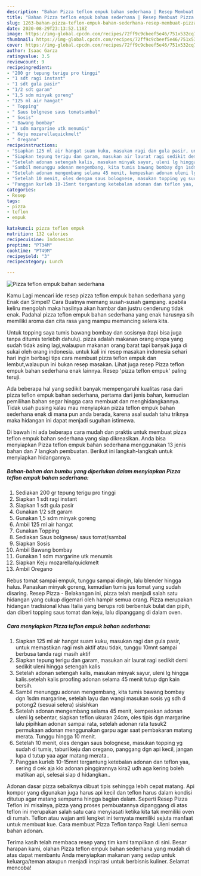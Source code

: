 ```yaml
---
description: "Bahan Pizza teflon empuk bahan sederhana | Resep Membuat Pizza teflon empuk bahan sederhana Yang Menggugah Selera"
title: "Bahan Pizza teflon empuk bahan sederhana | Resep Membuat Pizza teflon empuk bahan sederhana Yang Menggugah Selera"
slug: 1263-bahan-pizza-teflon-empuk-bahan-sederhana-resep-membuat-pizza-teflon-empuk-bahan-sederhana-yang-menggugah-selera
date: 2020-08-29T23:13:52.118Z
image: https://img-global.cpcdn.com/recipes/72ff9c9cbeef5e46/751x532cq70/pizza-teflon-empuk-bahan-sederhana-foto-resep-utama.jpg
thumbnail: https://img-global.cpcdn.com/recipes/72ff9c9cbeef5e46/751x532cq70/pizza-teflon-empuk-bahan-sederhana-foto-resep-utama.jpg
cover: https://img-global.cpcdn.com/recipes/72ff9c9cbeef5e46/751x532cq70/pizza-teflon-empuk-bahan-sederhana-foto-resep-utama.jpg
author: Isaac Garza
ratingvalue: 3.5
reviewcount: 9
recipeingredient:
- "200 gr tepung terigu pro tinggi"
- "1 sdt ragi instant"
- "1 sdt gula pasir"
- "1/2 sdt garam"
- "1,5 sdm minyak goreng"
- "125 ml air hangat"
- " Topping"
- " Saus bolgnese saus tomatsambal"
- " Sosis"
- " Bawang bombay"
- "1 sdm margarine utk menumis"
- " Keju mozarellaquickmelt"
- " Oregano"
recipeinstructions:
- "Siapkan 125 ml air hangat suam kuku, masukan ragi dan gula pasir, untuk memastikan ragi msh aktif atau tidak, tunggu 10mnt sampai berbusa tanda ragi masih aktif"
- "Siapkan tepung terigu dan garam, masukan air laurat ragi sedikit demi sedikit uleni hingga setengah kalis"
- "Setelah adonan setengah kalis, masukan minyak sayur, uleni lg hingga kalis.setelah kalis proofing adonan selama 45 menit tutup dgn kain bersih."
- "Sambil menunggu adonan mengembang, kita tumis bawang bombay dgn 1sdm margarine, setelah layu dan wangi masukan sosis yg sdh d potong2 (sesuai selera) sisishkan"
- "Setelah adonan mengembang selama 45 menit, kempeskan adonan uleni lg sebentar, siapkan teflon ukuran 24cm, oles tipis dgn margarine lalu pipihkan adonan sampai rata, setelah adonan rata tusuk2 permukaan adonan menggunakan garpu agar saat pembakaran matang merata. Tunggu hingga 10 menit."
- "Setelah 10 menit, oles dengan saus bolognese, masukan topping yg sudah di tumis, taburi keju dan oregano, panggang dgn api kecil, jangan lupa d tutup yaa agar matang merata.."
- "Panggan kurleb 10-15mnt tergantung ketebalan adonan dan teflon yaa, sering d cek aja klo adonan pinggirannya kira2 udh aga kering boleh matikan api, selesai siap d hidangkan.."
categories:
- Resep
tags:
- pizza
- teflon
- empuk

katakunci: pizza teflon empuk 
nutrition: 132 calories
recipecuisine: Indonesian
preptime: "PT34M"
cooktime: "PT49M"
recipeyield: "3"
recipecategory: Lunch

---
```



![Pizza teflon empuk bahan sederhana](https://img-global.cpcdn.com/recipes/72ff9c9cbeef5e46/751x532cq70/pizza-teflon-empuk-bahan-sederhana-foto-resep-utama.jpg)

Kamu Lagi mencari ide resep pizza teflon empuk bahan sederhana yang Enak dan Simpel? Cara Buatnya memang susah-susah gampang. apabila keliru mengolah maka hasilnya akan hambar dan justru cenderung tidak enak. Padahal pizza teflon empuk bahan sederhana yang enak harusnya sih memiliki aroma dan cita rasa yang mampu memancing selera kita.

Untuk topping saya tumis bawang bombay dan sosisnya (tapi bisa juga tanpa ditumis terlebih dahulu). pizza adalah makanan orang eropa yang sudah tidak asing lagi,walaupun makanan orang barat tapi banyak juga di sukai oleh orang indonesia. untuk kali ini resep masakan indonesia sehari hari ingin berbagi tips cara membuat pizza teflon empuk dan lembut,walaupun ini bukan resep masakan. Lihat juga resep Pizza teflon empuk bahan sederhana enak lainnya. Resep &#39;pizza teflon empuk&#39; paling teruji.

Ada beberapa hal yang sedikit banyak mempengaruhi kualitas rasa dari pizza teflon empuk bahan sederhana, pertama dari jenis bahan, kemudian pemilihan bahan segar hingga cara membuat dan menghidangkannya. Tidak usah pusing kalau mau menyiapkan pizza teflon empuk bahan sederhana enak di mana pun anda berada, karena asal sudah tahu triknya maka hidangan ini dapat menjadi suguhan istimewa.


Di bawah ini ada beberapa cara mudah dan praktis untuk membuat pizza teflon empuk bahan sederhana yang siap dikreasikan. Anda bisa menyiapkan Pizza teflon empuk bahan sederhana menggunakan 13 jenis bahan dan 7 langkah pembuatan. Berikut ini langkah-langkah untuk menyiapkan hidangannya.

<!--inarticleads1-->

##### Bahan-bahan dan bumbu yang diperlukan dalam menyiapkan Pizza teflon empuk bahan sederhana:

1. Sediakan 200 gr tepung terigu pro tinggi
1. Siapkan 1 sdt ragi instant
1. Siapkan 1 sdt gula pasir
1. Gunakan 1/2 sdt garam
1. Gunakan 1,5 sdm minyak goreng
1. Ambil 125 ml air hangat
1. Gunakan  Topping
1. Sediakan  Saus bolgnese/ saus tomat/sambal
1. Siapkan  Sosis
1. Ambil  Bawang bombay
1. Gunakan 1 sdm margarine utk menumis
1. Siapkan  Keju mozarella/quickmelt
1. Ambil  Oregano


Rebus tomat sampai empuk, tunggu sampai dingin, lalu blender hingga halus. Panaskan minyak goreng, kemudian tumis jus tomat yang sudah disaring. Resep Pizza - Belakangan ini, pizza telah menjadi salah satu hidangan yang cukup digemari oleh hampir semua orang. Pizza merupakan hidangan tradisional khas Italia yang berups roti berbentuk bulat dan pipih, dan diberi topping saus tomat dan keju, lalu dipanggang di dalam oven. 

<!--inarticleads2-->

##### Cara menyiapkan Pizza teflon empuk bahan sederhana:

1. Siapkan 125 ml air hangat suam kuku, masukan ragi dan gula pasir, untuk memastikan ragi msh aktif atau tidak, tunggu 10mnt sampai berbusa tanda ragi masih aktif
1. Siapkan tepung terigu dan garam, masukan air laurat ragi sedikit demi sedikit uleni hingga setengah kalis
1. Setelah adonan setengah kalis, masukan minyak sayur, uleni lg hingga kalis.setelah kalis proofing adonan selama 45 menit tutup dgn kain bersih.
1. Sambil menunggu adonan mengembang, kita tumis bawang bombay dgn 1sdm margarine, setelah layu dan wangi masukan sosis yg sdh d potong2 (sesuai selera) sisishkan
1. Setelah adonan mengembang selama 45 menit, kempeskan adonan uleni lg sebentar, siapkan teflon ukuran 24cm, oles tipis dgn margarine lalu pipihkan adonan sampai rata, setelah adonan rata tusuk2 permukaan adonan menggunakan garpu agar saat pembakaran matang merata. Tunggu hingga 10 menit.
1. Setelah 10 menit, oles dengan saus bolognese, masukan topping yg sudah di tumis, taburi keju dan oregano, panggang dgn api kecil, jangan lupa d tutup yaa agar matang merata..
1. Panggan kurleb 10-15mnt tergantung ketebalan adonan dan teflon yaa, sering d cek aja klo adonan pinggirannya kira2 udh aga kering boleh matikan api, selesai siap d hidangkan..


Adonan dasar pizza sebaiknya dibuat tipis sehingga lebih cepat matang. Api kompor yang digunakan juga harus api kecil dan teflon harus dalam kondisi ditutup agar matang sempurna hingga bagian dalam. Seperti Resep Pizza Teflon ini misalnya, pizza yang proses pembuatannya dipanggang di atas teflon ini merupakan salah satu cara menyiasati ketika kita tak memiliki oven di rumah. Teflon atau wajan anti lengket ini ternyata memiliki sejuta manfaat untuk membuat kue. Cara membuat Pizza Teflon tanpa Ragi: Uleni semua bahan adonan. 

Terima kasih telah membaca resep yang tim kami tampilkan di sini. Besar harapan kami, olahan Pizza teflon empuk bahan sederhana yang mudah di atas dapat membantu Anda menyiapkan makanan yang sedap untuk keluarga/teman ataupun menjadi inspirasi untuk berbisnis kuliner. Selamat mencoba!
